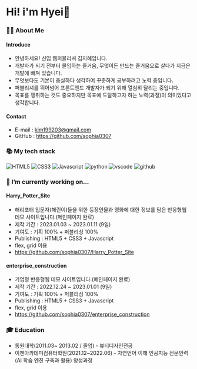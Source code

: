 # Hi! i'm Hyei👋

### 👩‍💻 About Me
#### Introduce 
* 안녕하세요! 신입 웹퍼블리셔 김지혜입니다. 
* 개발자가 되기 전부터 몰입하는 즐거움, 무엇이든 만드는 즐거움으로 살다가 지금은 개발에 빠져 있습니다. 
* 무엇보다도 기본이 충실하다 생각하여 꾸준하게 공부하려고 노력 중입니다.
* 퍼블리셔를 뛰어넘어 프론트엔드 개발자가 되기 위해 열심히 달리는 중입니다. 
* 목표를 쟁취하는 것도 중요하지만 목표에 도달하고자 하는 노력(과정)이 의미있다고 생각합니다.
#### Contact 
* E-mail : kim199203@gmail.com
* GitHub : https://github.com/sophia0307

### 📚 My tech stack 
![HTML5](https://img.shields.io/badge/Html5-orange?style=for-the-badge&logo=Html5&logoColor=white) 
![CSS3](https://img.shields.io/badge/css3-blue?style=for-the-badge&logo=css3&logoColor=white)
![Javascript](https://img.shields.io/badge/javascript-yellow?style=for-the-badge&logo=javascript&logoColor=white)
![python](https://img.shields.io/badge/python-3776ab?style=for-the-badge&logo=python&logoColor=white)
![vscode](https://img.shields.io/badge/vscode-blue?style=for-the-badge&logo=vscode&logoColor=white)
![github](https://img.shields.io/badge/GitHub-black?style=for-the-badge&logo=GitHub&logoColor=white)

### 🔭 I’m currently working on...
#### Harry_Potter_Site
* 해리포터 입문자(해린이)들을 위한 등장인물과 영화에 대한 정보를 담은 반응형웹 데모 사이트입니다.(메인페이지 완료)
* 제작 기간 : 2023.01.03 ~ 2023.01.11 (9일)
* 기여도 : 기획 100% + 퍼블리싱 100%
* Publishing : HTML5 + CSS3 + Javascript
* flex, grid 이용
* https://github.com/sophia0307/Harry_Potter_Site            
#### enterprise_construction
* 기업형 반응형웹 데모 사이트입니다.(메인페이지 완료)
* 제작 기간 : 2022.12.24 ~ 2023.01.01 (9일)
* 기여도 : 기획 100% + 퍼블리싱 100%
* Publishing : HTML5 + CSS3 + Javascript
* flex, grid 이용
* https://github.com/sophia0307/enterprise_construction

### 🎓 Education 
* 동원대학(2011.03~ 2013.02 / 졸업) - 뷰티디자인전공
* 이젠아카데미컴퓨터학원(2021.12~2022.06) - 자연언어 이해 인공지능 전문인력(AI 학습 엔진 구축과 활용) 양성과정





<!--
**sophia0307/sophia0307** is a ✨ _special_ ✨ repository because its `README.md` (this file) appears on your GitHub profile.

Here are some ideas to get you started:

- 🔭 I’m currently working on ...
- 🌱 I’m currently learning ...
- 👯 I’m looking to collaborate on ...
- 🤔 I’m looking for help with ...
- 💬 Ask me about ...
- 📫 How to reach me: ...
- 😄 Pronouns: ...
- ⚡ Fun fact: ...
-->
